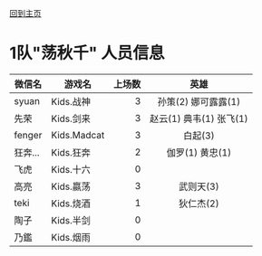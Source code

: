 [回到主页](README.md)

# 1队"荡秋千" 人员信息


|微信名|   游戏名     | 上场数 |英雄|
|----------|-----------|-:|:------:|
|syuan| Kids.战神  | 3 | 孙策(2) 娜可露露(1)  |
|先荣| Kids.剑来  | 3 | 赵云(1) 典韦(1) 张飞(1) |
|fenger | Kids.Madcat| 3 |白起(3)   |
|狂奔... |Kids.狂奔  | 2|伽罗(1) 黄忠(1)  |
|飞虎 | Kids.十六  | 0 ||
|高亮 | Kids.嬴荡  | 3|武则天(3) |
|teki| Kids.烧酒  | 1 |狄仁杰(2)|
|陶子| Kids.半剑  | 0||
|乃鑑| Kids.烟雨  | 0||
